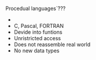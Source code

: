 Procedual languages`???

* 
* C, Pascal, FORTRAN
* Devide into funtions
* Unristricted access
* Does not reassemble real world
* No new data types